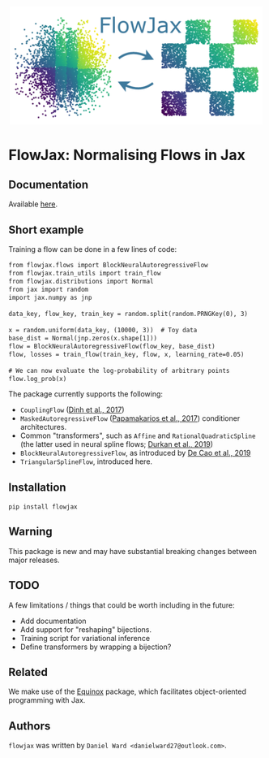 <div align="center">
<img src="./images/flowjax_logo.png?raw=true" alt="logo" width="500" ></img>
</div>

# FlowJax: Normalising Flows in Jax

## Documentation
Available [here](https://danielward27.github.io/flowjax/index.html).

## Short example
Training a flow can be done in a few lines of code:

```
from flowjax.flows import BlockNeuralAutoregressiveFlow
from flowjax.train_utils import train_flow
from flowjax.distributions import Normal
from jax import random
import jax.numpy as jnp

data_key, flow_key, train_key = random.split(random.PRNGKey(0), 3)

x = random.uniform(data_key, (10000, 3))  # Toy data
base_dist = Normal(jnp.zeros(x.shape[1]))
flow = BlockNeuralAutoregressiveFlow(flow_key, base_dist)
flow, losses = train_flow(train_key, flow, x, learning_rate=0.05)

# We can now evaluate the log-probability of arbitrary points
flow.log_prob(x)
```

The package currently supports the following:

- `CouplingFlow` ([Dinh et al., 2017](https://arxiv.org/abs/1605.08803))
- `MaskedAutoregressiveFlow` ([Papamakarios et al., 2017](https://arxiv.org/abs/1705.07057v4))  conditioner architectures.
- Common "transformers", such as `Affine` and `RationalQuadraticSpline` (the latter used in neural spline flows; [Durkan et al., 2019](https://arxiv.org/abs/1906.04032))
- `BlockNeuralAutoregressiveFlow`, as introduced by [De Cao et al., 2019](https://arxiv.org/abs/1904.04676)
- `TriangularSplineFlow`, introduced here.


## Installation
```
pip install flowjax
```

## Warning
This package is new and may have substantial breaking changes between major releases.

## TODO
A few limitations / things that could be worth including in the future:
- Add documentation
- Add support for "reshaping" bijections.
- Training script for variational inference
- Define transformers by wrapping a bijection?

## Related
We make use of the [Equinox](https://arxiv.org/abs/2111.00254) package, which facilitates object-oriented programming with Jax. 

## Authors
`flowjax` was written by `Daniel Ward <danielward27@outlook.com>`.

